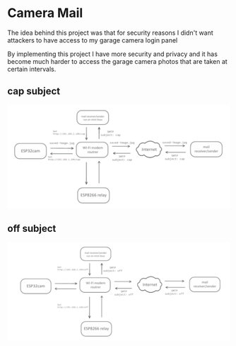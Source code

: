 # Camera Mail
The idea behind this project was that for security reasons I didn't want attackers to have access to my garage camera login panel

By implementing this project I have more security and privacy and it has become much harder to access the garage camera photos that are taken at certain intervals.



## cap subject
![banner](schematic/cap.png "banner")
## off subject
![banner](schematic/off.png "banner")
